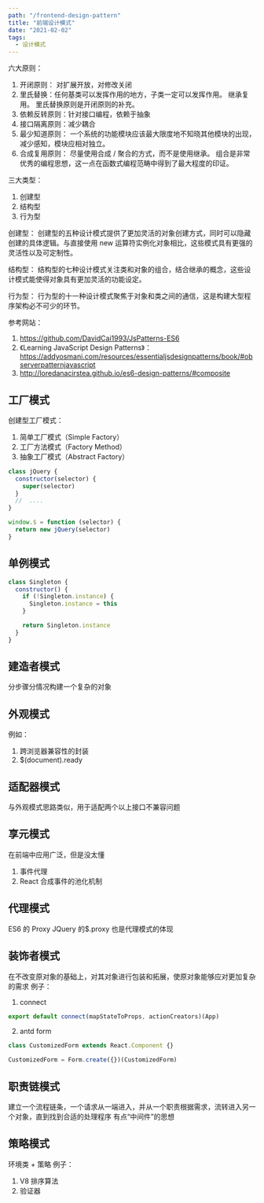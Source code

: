 ```yaml
---
path: "/frontend-design-pattern"
title: "前端设计模式"
date: "2021-02-02"
tags:
  - 设计模式
---
```


六大原则：

1. 开闭原则： 对扩展开放，对修改关闭
2. 里氏替换：任何基类可以发挥作用的地方，子类一定可以发挥作用。 继承复用。 里氏替换原则是开闭原则的补充。
3. 依赖反转原则：针对接口编程，依赖于抽象
4. 接口隔离原则：减少耦合
5. 最少知道原则： 一个系统的功能模块应该最大限度地不知晓其他模块的出现，减少感知，模块应相对独立。
6. 合成复用原则： 尽量使用合成 / 聚合的方式，而不是使用继承。 组合是非常优秀的编程思想，这一点在函数式编程范畴中得到了最大程度的印证。

三大类型：

1. 创建型
2. 结构型
3. 行为型

创建型：
创建型的五种设计模式提供了更加灵活的对象创建方式，同时可以隐藏创建的具体逻辑。与直接使用 new 运算符实例化对象相比，这些模式具有更强的灵活性以及可定制性。

结构型：
结构型的七种设计模式关注类和对象的组合，结合继承的概念，这些设计模式能使得对象具有更加灵活的功能设定。

行为型：
行为型的十一种设计模式聚焦于对象和类之间的通信，这是构建大型程序架构必不可少的环节。

参考网站：

1. https://github.com/DavidCai1993/JsPatterns-ES6
2. 《Learning JavaScript Design Patterns》： https://addyosmani.com/resources/essentialjsdesignpatterns/book/#observerpatternjavascript
3. http://loredanacirstea.github.io/es6-design-patterns/#composite

## 工厂模式

创建型工厂模式：

1. 简单工厂模式（Simple Factory）
2. 工厂方法模式（Factory Method）
3. 抽象工厂模式（Abstract Factory）

```js
class jQuery {
  constructor(selector) {
    super(selector)
  }
  //  ....
}

window.$ = function (selector) {
  return new jQuery(selector)
}
```

## 单例模式

```js
class Singleton {
  constructor() {
    if (!Singleton.instance) {
      Singleton.instance = this
    }

    return Singleton.instance
  }
}
```

## 建造者模式

分步骤分情况构建一个复杂的对象

## 外观模式

例如：

1. 跨浏览器兼容性的封装
2. $(document).ready

## 适配器模式

与外观模式思路类似，用于适配两个以上接口不兼容问题

## 享元模式

在前端中应用广泛，但是没太懂

1. 事件代理
2. React 合成事件的池化机制

## 代理模式

ES6 的 Proxy
JQuery 的$.proxy 也是代理模式的体现

## 装饰者模式

在不改变原对象的基础上，对其对象进行包装和拓展，使原对象能够应对更加复杂的需求
例子：

1. connect

```js
export default connect(mapStateToProps, actionCreators)(App)
```

2. antd form

```js
class CustomizedForm extends React.Component {}

CustomizedForm = Form.create({})(CustomizedForm)
```

## 职责链模式

建立一个流程链条，一个请求从一端进入，并从一个职责根据需求，流转进入另一个对象，直到找到合适的处理程序
有点“中间件”的思想

## 策略模式

环境类 + 策略
例子：

1. V8 排序算法
2. 验证器
